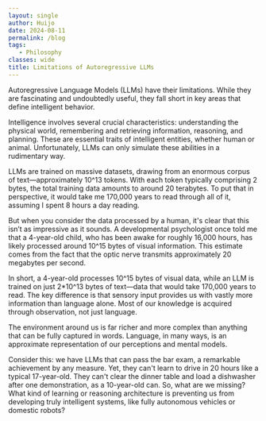```yaml
---
layout: single
author: Huijo
date: 2024-08-11
permalink: /blog
tags:
   - Philosophy
classes: wide
title: Limitations of Autoregressive LLMs
---
```


Autoregressive Language Models (LLMs) have their limitations. While they are fascinating and undoubtedly useful, they fall short in key areas that define intelligent behavior.

Intelligence involves several crucial characteristics: understanding the physical world, remembering and retrieving information, reasoning, and planning. These are essential traits of intelligent entities, whether human or animal. Unfortunately, LLMs can only simulate these abilities in a rudimentary way.

LLMs are trained on massive datasets, drawing from an enormous corpus of text—approximately 10^13 tokens. With each token typically comprising 2 bytes, the total training data amounts to around 20 terabytes. To put that in perspective, it would take me 170,000 years to read through all of it, assuming I spent 8 hours a day reading.

But when you consider the data processed by a human, it's clear that this isn’t as impressive as it sounds. A developmental psychologist once told me that a 4-year-old child, who has been awake for roughly 16,000 hours, has likely processed around 10^15 bytes of visual information. This estimate comes from the fact that the optic nerve transmits approximately 20 megabytes per second.

In short, a 4-year-old processes 10^15 bytes of visual data, while an LLM is trained on just 2*10^13 bytes of text—data that would take 170,000 years to read. The key difference is that sensory input provides us with vastly more information than language alone. Most of our knowledge is acquired through observation, not just language.

The environment around us is far richer and more complex than anything that can be fully captured in words. Language, in many ways, is an approximate representation of our perceptions and mental models.

Consider this: we have LLMs that can pass the bar exam, a remarkable achievement by any measure. Yet, they can't learn to drive in 20 hours like a typical 17-year-old. They can't clear the dinner table and load a dishwasher after one demonstration, as a 10-year-old can. So, what are we missing? What kind of learning or reasoning architecture is preventing us from developing truly intelligent systems, like fully autonomous vehicles or domestic robots?
